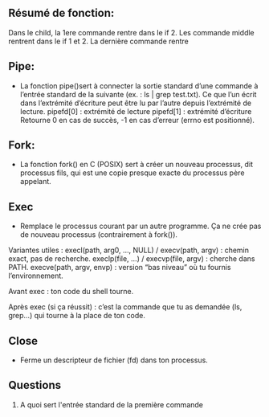 ## Résumé de fonction:
Dans le child, la 1ere commande rentre dans le if 2.
Les commande middle rentrent dans le if 1 et 2.
La dernière commande rentre
## Pipe: 
- La fonction pipe()sert à connecter la sortie standard d’une commande à l’entrée standard de la suivante (ex. : ls | grep test.txt).
Ce que l’un écrit dans l’extrémité d’écriture peut être lu par l’autre depuis l’extrémité de lecture.
pipefd[0] : extrémité de lecture
pipefd[1] : extrémité d’écriture
Retourne 0 en cas de succès, -1 en cas d’erreur (errno est positionné).

## Fork:
- La fonction fork() en C (POSIX) sert à créer un nouveau processus, dit processus fils, qui est une copie presque exacte du processus père appelant.

## Exec
- Remplace le processus courant par un autre programme. Ça ne crée pas de nouveau processus (contrairement à fork()).

Variantes utiles :
execl(path, arg0, …, NULL) / execv(path, argv) : chemin exact, pas de recherche.
execlp(file, …) / execvp(file, argv) : cherche dans PATH.
execve(path, argv, envp) : version “bas niveau” où tu fournis l’environnement.

Avant exec : ton code du shell tourne.

Après exec (si ça réussit) : c’est la commande que tu as demandée (ls, grep…) qui tourne à la place de ton code.

## Close
- Ferme un descripteur de fichier (fd) dans ton processus.

## Questions
1) A quoi sert l'entrée standard de la première commande